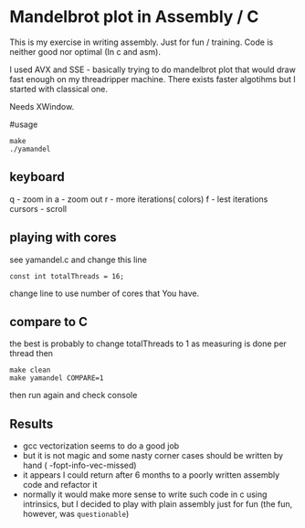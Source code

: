 # Mandelbrot plot in Assembly / C

This is my exercise in writing assembly. Just for fun / training.
Code is neither good nor optimal (In c and asm).

I used AVX and SSE - basically trying to do mandelbrot plot that would draw fast enough on my threadripper machine.
There exists faster algotihms but I started with classical one.


Needs XWindow.


#usage

```
make
./yamandel
```
## keyboard
q - zoom in
a - zoom out
r - more iterations( colors)
f - lest iterations
cursors  - scroll

## playing with cores

see yamandel.c and change this line
```
const int totalThreads = 16;
```
change line to use number of cores that You have.

## compare to C

the best is probably to change totalThreads to 1
as measuring is done per thread
then

 ```
make clean
make yamandel COMPARE=1
``` 
then run again and check console




## Results

- gcc vectorization seems to do a good job
- but it is not magic and some nasty corner cases should be written by hand  ( -fopt-info-vec-missed)
- it appears I could return after 6 months to a poorly written assembly code and 
refactor it
- normally it would make more sense to write such code in c using intrinsics, but I decided to play with plain assembly just for fun
  (the fun, however,  was `questionable`)

  
  
  

